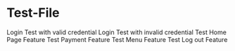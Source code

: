 # Test-File
Login Test with valid credential
Login Test with invalid credential
Test Home Page Feature
Test Payment Feature
Test Menu Feature
Test Log out Feature

